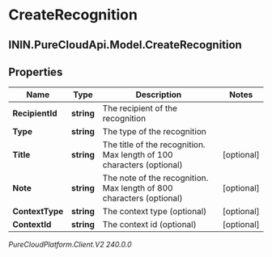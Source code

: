 # CreateRecognition

## ININ.PureCloudApi.Model.CreateRecognition

## Properties

|Name | Type | Description | Notes|
|------------ | ------------- | ------------- | -------------|
| **RecipientId** | **string** | The recipient of the recognition | |
| **Type** | **string** | The type of the recognition | |
| **Title** | **string** | The title of the recognition. Max length of 100 characters (optional) | [optional] |
| **Note** | **string** | The note of the recognition. Max length of 800 characters (optional) | [optional] |
| **ContextType** | **string** | The context type (optional) | [optional] |
| **ContextId** | **string** | The context id (optional) | [optional] |



_PureCloudPlatform.Client.V2 240.0.0_

